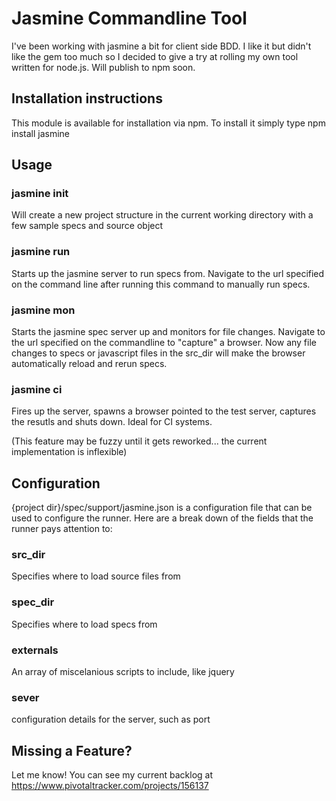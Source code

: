 # Jasmine Commandline Tool
I've been working with jasmine a bit for client side BDD. I like it but didn't like the gem too much so I decided to give a try at rolling my own tool written for node.js. Will publish to npm soon.

## Installation instructions
This module is available for installation via npm. To install it simply type
	npm install jasmine

## Usage

### jasmine init
Will create a new project structure in the current working directory with a few sample specs and source object

### jasmine run
Starts up the jasmine server to run specs from. Navigate to the url specified on the command line after running this command to manually run specs.

### jasmine mon
Starts the jasmine spec server up and monitors for file changes. Navigate to the url specified on the commandline to "capture" a browser. Now any file changes to specs or javascript files in the src_dir will make the browser automatically reload and rerun specs.

### jasmine ci
Fires up the server, spawns a browser pointed to the test server, captures the resutls and shuts down. Ideal for CI systems.

(This feature may be fuzzy until it gets reworked... the current implementation is inflexible)

## Configuration
{project dir}/spec/support/jasmine.json is a configuration file that can be used to configure the runner. Here are a break down of the fields that the runner pays attention to:

### src_dir
Specifies where to load source files from

### spec_dir
Specifies where to load specs from

### externals
An array of miscelanious scripts to include, like jquery

### sever
configuration details for the server, such as port


## Missing a Feature?
Let me know! You can see my current backlog at https://www.pivotaltracker.com/projects/156137

